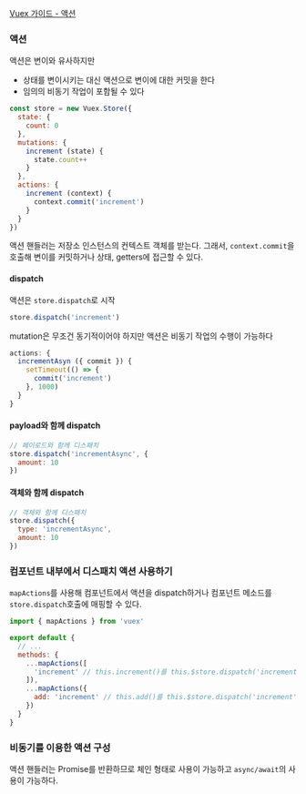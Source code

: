 [Vuex 가이드 - 액션](https://vuex.vuejs.org/kr/guide/actions.html)

### 액션
액션은 변이와 유사하지만
- 상태를 변이시키는 대신 액션으로 변이에 대한 커밋을 한다
- 임의의 비동기 작업이 포함될 수 있다
```javascript
const store = new Vuex.Store({
  state: {
    count: 0
  },
  mutations: {
    increment (state) {
      state.count++
    }
  },
  actions: {
    increment (context) {
      context.commit('increment')
    }
  }
})
```
액션 핸들러는 저장소 인스턴스의 컨텍스트 객체를 받는다. 그래서, `context.commit`을 호출해 변이를 커밋하거나 상태, getters에 접근할 수 있다.

#### dispatch
액션은 `store.dispatch`로 시작
```javascript
store.dispatch('increment')
```
mutation은 무조건 동기적이어야 하지만 액션은 비동기 작업의 수행이 가능하다
```javascript
actions: {
  incrementAsyn ({ commit }) {
    setTimeout(() => {
      commit('increment')
    }, 1000)
  }
}
```

#### payload와 함께 dispatch
```javascript
// 페이로드와 함께 디스패치
store.dispatch('incrementAsync', {
  amount: 10
})
```

#### 객체와 함께 dispatch
```javascript
// 객체와 함께 디스패치
store.dispatch({
  type: 'incrementAsync',
  amount: 10
})
```

### 컴포넌트 내부에서 디스패치 액션 사용하기
`mapActions`를 사용해 컴포넌트에서 액션을 dispatch하거나 컴포넌트 메소드를 `store.dispatch`호출에 매핑할 수 있다.
```javascript
import { mapActions } from 'vuex'

export default {
  // ...
  methods: {
    ...mapActions([
      'increment' // this.increment()를 this.$store.dispatch('increment')에 매핑
    ]),
    ...mapActions({
      add: 'increment' // this.add()를 this.$store.dispatch('increment')에 매핑
    })
  }
}
```

### 비동기를 이용한 액션 구성
액션 핸들러는 Promise를 반환하므로 체인 형태로 사용이 가능하고 `async/await`의 사용이 가능하다.